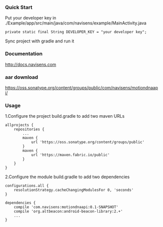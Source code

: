 ### Quick Start

Put your developer key in ./Example/app/src/main/java/com/navisens/example/MainActivity.java
```
private static final String DEVELOPER_KEY = "your developer key";
```
Sync project with gradle and run it

### Documentation

http://docs.navisens.com

### aar download

https://oss.sonatype.org/content/groups/public/com/navisens/motiondnaapi/

### Usage
1.Configure the project build.gradle to add two maven URLs
```
allprojects {
    repositories {
        ...
        maven {
            url 'https://oss.sonatype.org/content/groups/public'
        }
        maven { 
            url 'https://maven.fabric.io/public'
        }
    }
}
```
2.Configure the module build.gradle to add two dependencies 
```
configurations.all {
    resolutionStrategy.cacheChangingModulesFor 0, 'seconds'
}

dependencies {
    compile 'com.navisens:motiondnaapi:0.1-SNAPSHOT'
    compile 'org.altbeacon:android-beacon-library:2.+'
    ...
}
```
